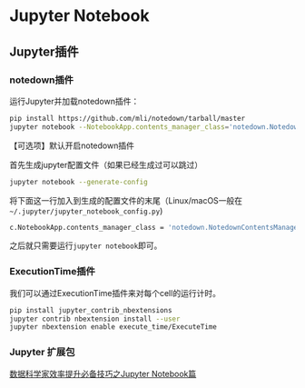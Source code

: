 # Jupyter Notebook

## Jupyter插件

### notedown插件

运行Jupyter并加载notedown插件：


```bash
pip install https://github.com/mli/notedown/tarball/master
jupyter notebook --NotebookApp.contents_manager_class='notedown.NotedownContentsManager'
```

【可选项】默认开启notedown插件

首先生成jupyter配置文件（如果已经生成过可以跳过）


```bash
jupyter notebook --generate-config
```

将下面这一行加入到生成的配置文件的末尾（Linux/macOS一般在`~/.jupyter/jupyter_notebook_config.py`)


```bash
c.NotebookApp.contents_manager_class = 'notedown.NotedownContentsManager'
```

之后就只需要运行`jupyter notebook`即可。

### ExecutionTime插件

我们可以通过ExecutionTime插件来对每个cell的运行计时。

```bash
pip install jupyter_contrib_nbextensions
jupyter contrib nbextension install --user
jupyter nbextension enable execute_time/ExecuteTime
```

### Jupyter 扩展包
[数据科学家效率提升必备技巧之Jupyter Notebook篇](https://mp.weixin.qq.com/s?__biz=MzA3MzI4MjgzMw==&mid=2650737481&idx=2&sn=2b3f6df7c0c8b3d835c1a232ac4ad330&chksm=871acf37b06d4621d98d9fa88250b348f5e5cc6772764e4411cb85d32102ad303fbebdd043a6#rd)